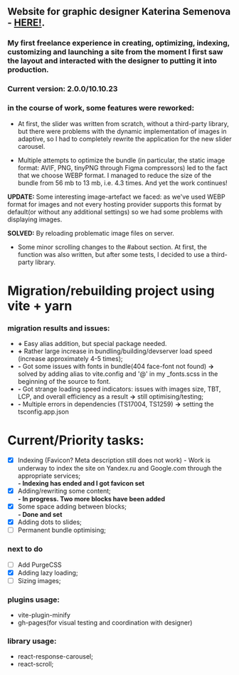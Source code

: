 ## Website for graphic designer **Katerina Semenova** - [HERE!](https://katerinasemenova.ru).
### My first freelance experience in creating, optimizing, indexing, customizing and launching a site from the moment I first saw the layout and interacted with the designer to putting it into production.
### Current version: 2.0.0/10.10.23


### in the course of work, some features  were reworked:
 * At first, the slider was written from scratch, without a third-party library, but there were problems with the dynamic
implementation of images in adaptive, so I had to completely rewrite the application for the new slider carousel.

 * Multiple attempts to optimize the bundle (in particular, the static image format: AVIF, PNG, tinyPNG through Figma
compressors) led to the fact that we choose WEBP format. I managed to reduce the size of the bundle from 56 mb
to 13 mb, i.e. 4.3 times. And yet the work continues!

**UPDATE:** Some interesting image-artefact we faced: as we've used WEBP format for images and not every hosting provider supports this format by default(or without any additional settings) so we had some problems with displaying images.

**SOLVED:** By reloading problematic image files on server.

 * Some minor scrolling changes to the #about section. At first, the function was also written, but after some tests, I decided to use a third-party library.

# Migration/rebuilding project using vite + yarn

### migration results and issues:
* **+** Easy alias addition, but special package needed.
* **+** Rather large increase in bundling/building/devserver load speed (increase approximately 4-5 times);
* **-** Got some issues with fonts in bundle(404 face-font not found) **->** solved by adding alias to vite.config and '@' in my _fonts.scss in the beginning of the source to font.
* **-** Got strange loading speed indicators: issues with images size, TBT, LCP, and overall efficiency as a result **->** still optimising/testing;
* **-** Multiple errors in dependencies (TS17004, TS1259) **->** setting the tsconfig.app.json



# Current/Priority tasks:
- [X] Indexing (Favicon? Meta description still does not work) - Work is underway to index the site on Yandex.ru and Google.com through the appropriate services;<BR>
  <b> - Indexing has ended and I got favicon set</b>
- [X] Adding/rewriting some content;<BR>
  <b>- In progress. Two more blocks have been added</b>
- [X] Some space adding between blocks;<BR>
  <b> - Done and set</b>
- [X] Adding dots to slides;<BR>
- [ ] Permanent bundle optimising;

### next to do
- [ ] Add PurgeCSS
- [X] Adding lazy loading;
- [ ] Sizing images;

### plugins usage:
 * vite-plugin-minify
 * gh-pages(for visual testing and coordination with designer)

### library usage:
 * react-response-carousel;
 * react-scroll;

